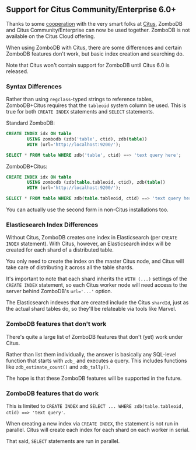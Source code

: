 ## Support for Citus Community/Enterprise 6.0+

Thanks to some [cooperation](https://github.com/citusdata/citus/pull/773) with the very smart folks at [Citus](https://citusdata.com/), ZomboDB and Citus Community/Enterprise can now be used together.  ZomboDB is not available on the Citus Cloud offering.

When using ZomboDB with Citus, there are some differences and certain ZomboDB features don't work, but basic index creation and searching do.

Note that Citus won't contain support for ZomboDB until Citus 6.0 is released.

### Syntax Differences

Rather than using `regclass`-typed strings to reference tables, ZomboDB+Citus requires that the `tableoid` system column be used.  This is true for both `CREATE INDEX` statements and `SELECT` statements.

Standard ZomboDB:

```sql
CREATE INDEX idx ON table 
        USING zombodb (zdb('table', ctid), zdb(table)) 
        WITH (url='http://localhost:9200/');

SELECT * FROM table WHERE zdb('table', ctid) ==> 'text query here';
```

ZomboDB+Citus:

```sql
CREATE INDEX idx ON table 
        USING zombodb (zdb(table.tableoid, ctid), zdb(table)) 
        WITH (url='http://localhost:9200/');

SELECT * FROM table WHERE zdb(table.tableoid, ctid) ==> 'text query here';
```

You can actually use the second form in non-Citus installations too.


### Elasticsearch Index Differences

Without Citus, ZomboDB creates one index in Elasticsearch (per `CREATE INDEX` statement).  With Citus, however, an Elasticsearch index will be created for each shard of a distributed table.

You only need to create the index on the master Citus node, and Citus will take care of distributing it across all the table shards.

It's important to note that each shard inherits the `WITH (...)` settings of the `CREATE INDEX` statement, so each Citus worker node will need access to the server behind ZomboDB's `url='...'` option.

The Elasticsearch indexes that are created include the Citus `shardId`, just as the actual shard tables do, so they'll be relateable via tools like Marvel.


### ZomboDB features that don't work

There's quite a large list of ZomboDB features that don't (yet) work under Citus.

Rather than list them individually, the answer is basically any SQL-level function that starts with `zdb_` and executes a query.  This includes functions like `zdb_estimate_count()` and `zdb_tally()`.

The hope is that these ZomboDB features will be supported in the future.


### ZomboDB features that do work

This is limited to `CREATE INDEX` and `SELECT ... WHERE zdb(table.tableoid, ctid) ==> 'text query'`.

When creating a new index via `CREATE INDEX`, the statement is not run in parallel.  Citus will create each index for each shard on each worker in serial.

That said, `SELECT` statements are run in parallel.
